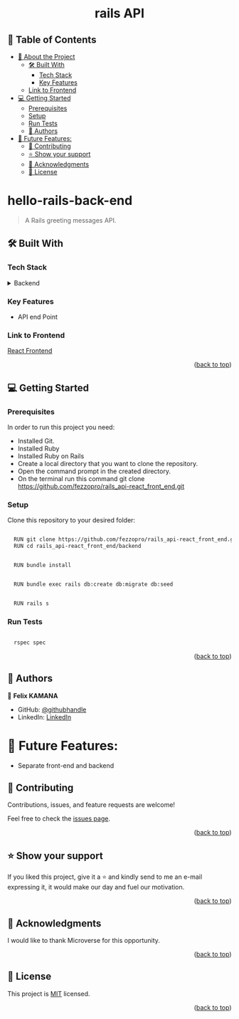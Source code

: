 <a name="readme-top"></a>

<div align="center">

  <br/>
  <h1>rails API</h1>

</div>

## 📗 Table of Contents

- [📖 About the Project](#hello-rails-back-end)
  - [🛠 Built With](#🛠-built-with)
    - [Tech Stack](#tech-stack)
    - [Key Features](#key-features)
  - [Link to Frontend](#link-to-frontend)
- [💻 Getting Started](#💻-getting-started)
  - [Prerequisites](#prerequisites)
  - [Setup](#setup)
  - [Run Tests](#run-tests)
  - [👥 Authors](#👥-authors)
- [🔭 Future Features:](#🔭-future-features)
  - [🤝 Contributing](#🤝-contributing)
  - [⭐️ Show your support](#️⭐️-show-your-support)
  - [🙏 Acknowledgments](#🙏-acknowledgments)
  - [📝 License](#📝-license)

<!-- PROJECT DESCRIPTION -->

# hello-rails-back-end

> A Rails greeting messages API. 

## 🛠 Built With

### Tech Stack

<details>
<!-- <summary>Frontend</summary>
  <ul>
    <li><a href="https://reactjs.org/">React</a></li>
  </ul> -->
  <summary>Backend</summary>
  <ul>
    <li><a href="https://rubyonrails.org/">Ruby on Rails</a></li>
  </ul>
</details>

<!-- Features -->

### Key Features
- API end Point

### Link to Frontend
[React Frontend](https://github.com/fezzopro/rails_api-react_front_end/tree/set-up-project/frontend)
<p align="right">(<a href="#readme-top">back to top</a>)</p>

<!-- GETTING STARTED -->

## 💻 Getting Started

### Prerequisites

In order to run this project you need:

- Installed Git.
- Installed Ruby
- Installed Ruby on Rails
- Create a local directory that you want to clone the repository.
- Open the command prompt in the created directory.
- On the terminal run this command git clone https://github.com/fezzopro/rails_api-react_front_end.git

### Setup

Clone this repository to your desired folder:

```sh

  RUN git clone https://github.com/fezzopro/rails_api-react_front_end.git
  RUN cd rails_api-react_front_end/backend

```

```sh

  RUN bundle install

```

```sh

  RUN bundle exec rails db:create db:migrate db:seed

```

```sh

  RUN rails s

```

### Run Tests

```sh

  rspec spec

```

<p align="right">(<a href="#readme-top">back to top</a>)</p>

<!-- AUTHORS -->

## 👥 Authors

👤 **Felix KAMANA**

- GitHub: [@githubhandle](https://github.com/fezzopro)
- LinkedIn: [LinkedIn](https://www.linkedin.com/in/kamana-felix/)

# 🔭 Future Features:

- Separate front-end and backend

## 🤝 Contributing

Contributions, issues, and feature requests are welcome!

Feel free to check the [issues page](https://github.com/fezzopro/rails_api-react_front_end/issues).

<p align="right">(<a href="#readme-top">back to top</a>)</p>

<!-- SUPPORT -->

## ⭐️ Show your support

If you liked this project, give it a ⭐️ and kindly send to me an e-mail expressing it, it would make our day and fuel our motivation.

<p align="right">(<a href="#readme-top">back to top</a>)</p>

<!-- ACKNOWLEDGEMENTS -->

## 🙏 Acknowledgments

I would like to thank Microverse for this opportunity.

<p align="right">(<a href="#readme-top">back to top</a>)</p>

<!-- LICENSE -->

## 📝 License

This project is [MIT](./LICENSE) licensed.

<p align="right">(<a href="#readme-top">back to top</a>)</p>